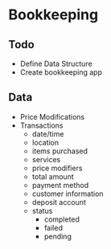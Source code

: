 # Bookkeeping

## Todo

- Define Data Structure
- Create bookkeeping app

## Data

- Price Modifications
- Transactions
    - date/time
    - location
    - items purchased
    - services 
    - price modifiers
    - total amount
    - payment method
    - customer information
    - deposit account
    - status
        - completed
        - failed
        - pending
    
